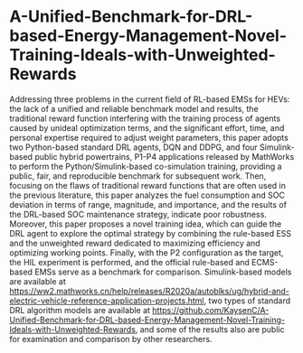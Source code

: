 # A-Unified-Benchmark-for-DRL-based-Energy-Management-Novel-Training-Ideals-with-Unweighted-Rewards

Addressing three problems in the current field of RL-based EMSs for HEVs: the lack of a unified and reliable benchmark model and results, the traditional reward function interfering with the training process of agents caused by unideal optimization terms, and the significant effort, time, and personal expertise required to adjust weight parameters, this paper adopts two Python-based standard DRL agents, DQN and DDPG, and four Simulink-based public hybrid powertrains, P1-P4 applications released by MathWorks to perform the Python/Simulink-based co-simulation training, providing a public, fair, and reproducible benchmark for subsequent work. Then, focusing on the flaws of traditional reward functions that are often used in the previous literature, this paper analyzes the fuel consumption and SOC deviation in terms of range, magnitude, and importance, and the results of the DRL-based SOC maintenance strategy, indicate poor robustness. Moreover, this paper proposes a novel training idea, which can guide the DRL agent to explore the optimal strategy by combining the rule-based ESS and the unweighted reward dedicated to maximizing efficiency and optimizing working points. Finally, with the P2 configuration as the target, the HIL experiment is performed, and the official rule-based and ECMS-based EMSs serve as a benchmark for comparison. Simulink-based models are available at https://ww2.mathworks.cn/help/releases/R2020a/autoblks/ug/hybrid-and-electric-vehicle-reference-application-projects.html, two types of standard DRL algorithm models are available at https://github.com/KaysenC/A-Unified-Benchmark-for-DRL-based-Energy-Management-Novel-Training-Ideals-with-Unweighted-Rewards, and some of the results also are public for examination and comparison by other researchers.
